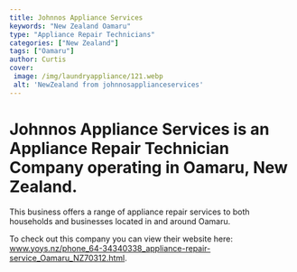 ```yaml
---
title: Johnnos Appliance Services
keywords: "New Zealand Oamaru"
type: "Appliance Repair Technicians"
categories: ["New Zealand"]
tags: ["Oamaru"]
author: Curtis
cover:
 image: /img/laundryappliance/121.webp
 alt: 'NewZealand from johnnosapplianceservices'
---
```


# Johnnos Appliance Services is an Appliance Repair Technician Company operating in Oamaru, New Zealand.

This business offers a range of appliance repair services to both households and businesses located in and around Oamaru.

To check out this company you can view their website here: www.yoys.nz/phone_64-34340338_appliance-repair-service_Oamaru_NZ70312.html.
